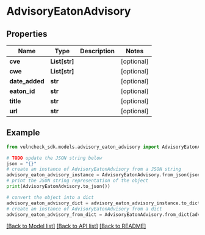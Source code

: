 # AdvisoryEatonAdvisory


## Properties

Name | Type | Description | Notes
------------ | ------------- | ------------- | -------------
**cve** | **List[str]** |  | [optional] 
**cwe** | **List[str]** |  | [optional] 
**date_added** | **str** |  | [optional] 
**eaton_id** | **str** |  | [optional] 
**title** | **str** |  | [optional] 
**url** | **str** |  | [optional] 

## Example

```python
from vulncheck_sdk.models.advisory_eaton_advisory import AdvisoryEatonAdvisory

# TODO update the JSON string below
json = "{}"
# create an instance of AdvisoryEatonAdvisory from a JSON string
advisory_eaton_advisory_instance = AdvisoryEatonAdvisory.from_json(json)
# print the JSON string representation of the object
print(AdvisoryEatonAdvisory.to_json())

# convert the object into a dict
advisory_eaton_advisory_dict = advisory_eaton_advisory_instance.to_dict()
# create an instance of AdvisoryEatonAdvisory from a dict
advisory_eaton_advisory_from_dict = AdvisoryEatonAdvisory.from_dict(advisory_eaton_advisory_dict)
```
[[Back to Model list]](../README.md#documentation-for-models) [[Back to API list]](../README.md#documentation-for-api-endpoints) [[Back to README]](../README.md)


